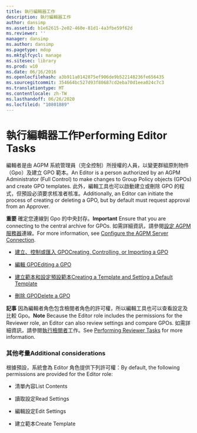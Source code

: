 ```yaml
---
title: 執行編輯器工作
description: 執行編輯器工作
author: dansimp
ms.assetid: b1e62615-2e02-460e-81d1-4a3fbe59f62d
ms.reviewer: ''
manager: dansimp
ms.author: dansimp
ms.pagetype: mdop
ms.mktglfcycl: manage
ms.sitesec: library
ms.prod: w10
ms.date: 06/16/2016
ms.openlocfilehash: a3b911a0142875ef906de9b522148236fe656435
ms.sourcegitcommit: 354664bc527d93f80687cd2eba70d1eea024c7c3
ms.translationtype: MT
ms.contentlocale: zh-TW
ms.lasthandoff: 06/26/2020
ms.locfileid: "10801889"
---
```

# <span data-ttu-id="ddeb8-103">執行編輯器工作</span><span class="sxs-lookup"><span data-stu-id="ddeb8-103">Performing Editor Tasks</span></span>


<span data-ttu-id="ddeb8-104">編輯者是由 AGPM 系統管理員（完全控制）所授權的人員，以變更群組原則物件（Gpo）及建立 GPO 範本。</span><span class="sxs-lookup"><span data-stu-id="ddeb8-104">An Editor is a person authorized by an AGPM Administrator (Full Control) to make changes to Group Policy objects (GPOs) and create GPO templates.</span></span> <span data-ttu-id="ddeb8-105">此外，編輯工具也可以啟動建立或刪除 GPO 的程式，但預設必須要求核准者核准。</span><span class="sxs-lookup"><span data-stu-id="ddeb8-105">Additionally, an Editor can initiate the process of creating or deleting a GPO, but by default must request approval from an Approver.</span></span>

<span data-ttu-id="ddeb8-106">**重要** 確定您連線到 Gpo 的中央封存。</span><span class="sxs-lookup"><span data-stu-id="ddeb8-106">**Important** Ensure that you are connecting to the central archive for GPOs.</span></span> <span data-ttu-id="ddeb8-107">如需詳細資訊，請參閱[設定 AGPM 服務器](configure-the-agpm-server-connection-reviewer.md)連線。</span><span class="sxs-lookup"><span data-stu-id="ddeb8-107">For more information, see [Configure the AGPM Server Connection](configure-the-agpm-server-connection-reviewer.md).</span></span>

 

-   [<span data-ttu-id="ddeb8-108">建立、控制或匯入 GPO</span><span class="sxs-lookup"><span data-stu-id="ddeb8-108">Creating, Controlling, or Importing a GPO</span></span>](creating-controlling-or-importing-a-gpo-editor.md)

-   [<span data-ttu-id="ddeb8-109">編輯 GPO</span><span class="sxs-lookup"><span data-stu-id="ddeb8-109">Editing a GPO</span></span>](editing-a-gpo.md)

-   [<span data-ttu-id="ddeb8-110">建立範本和設定預設範本</span><span class="sxs-lookup"><span data-stu-id="ddeb8-110">Creating a Template and Setting a Default Template</span></span>](creating-a-template-and-setting-a-default-template.md)

-   [<span data-ttu-id="ddeb8-111">刪除 GPO</span><span class="sxs-lookup"><span data-stu-id="ddeb8-111">Delete a GPO</span></span>](delete-a-gpo-editor.md)

<span data-ttu-id="ddeb8-112">**記事** 因為編輯者角色包含檢閱者角色的許可權，所以編輯工具也可以查看設定及比較 Gpo。</span><span class="sxs-lookup"><span data-stu-id="ddeb8-112">**Note** Because the Editor role includes the permissions for the Reviewer role, an Editor can also review settings and compare GPOs.</span></span> <span data-ttu-id="ddeb8-113">如需詳細資訊，請參閱[執行檢閱者](performing-reviewer-tasks.md)工作。</span><span class="sxs-lookup"><span data-stu-id="ddeb8-113">See [Performing Reviewer Tasks](performing-reviewer-tasks.md) for more information.</span></span>

 

### <span data-ttu-id="ddeb8-114">其他考量</span><span class="sxs-lookup"><span data-stu-id="ddeb8-114">Additional considerations</span></span>

<span data-ttu-id="ddeb8-115">根據預設，系統會為 Editor 角色提供下列許可權：</span><span class="sxs-lookup"><span data-stu-id="ddeb8-115">By default, the following permissions are provided for the Editor role:</span></span>

-   <span data-ttu-id="ddeb8-116">清單內容</span><span class="sxs-lookup"><span data-stu-id="ddeb8-116">List Contents</span></span>

-   <span data-ttu-id="ddeb8-117">讀取設定</span><span class="sxs-lookup"><span data-stu-id="ddeb8-117">Read Settings</span></span>

-   <span data-ttu-id="ddeb8-118">編輯設定</span><span class="sxs-lookup"><span data-stu-id="ddeb8-118">Edit Settings</span></span>

-   <span data-ttu-id="ddeb8-119">建立範本</span><span class="sxs-lookup"><span data-stu-id="ddeb8-119">Create Template</span></span>

 

 





